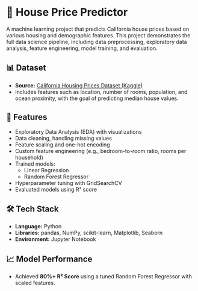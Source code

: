 # 🏡 House Price Predictor

A machine learning project that predicts California house prices based on various housing and demographic features. This project demonstrates the full data science pipeline, including data preprocessing, exploratory data analysis, feature engineering, model training, and evaluation.

## 📊 Dataset

- **Source:** [California Housing Prices Dataset (Kaggle)](https://www.kaggle.com/datasets/camnugent/california-housing-prices)
- Includes features such as location, number of rooms, population, and ocean proximity, with the goal of predicting median house values.

## 🚀 Features

- Exploratory Data Analysis (EDA) with visualizations
- Data cleaning, handling missing values
- Feature scaling and one-hot encoding
- Custom feature engineering (e.g., bedroom-to-room ratio, rooms per household)
- Trained models:
  - Linear Regression
  - Random Forest Regressor
- Hyperparameter tuning with GridSearchCV
- Evaluated models using R² score

## 🛠️ Tech Stack

- **Language:** Python  
- **Libraries:** pandas, NumPy, scikit-learn, Matplotlib, Seaborn  
- **Environment:** Jupyter Notebook

## 📈 Model Performance

- Achieved **80%+ R² Score** using a tuned Random Forest Regressor with scaled features.

